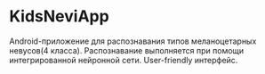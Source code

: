 # KidsNeviApp
Android-приложение для распознавания типов меланоцетарных невусов(4 класса).
Распознавание выполняется при помощи интегрированной нейронной сети.
User-friendly интерфейс.
